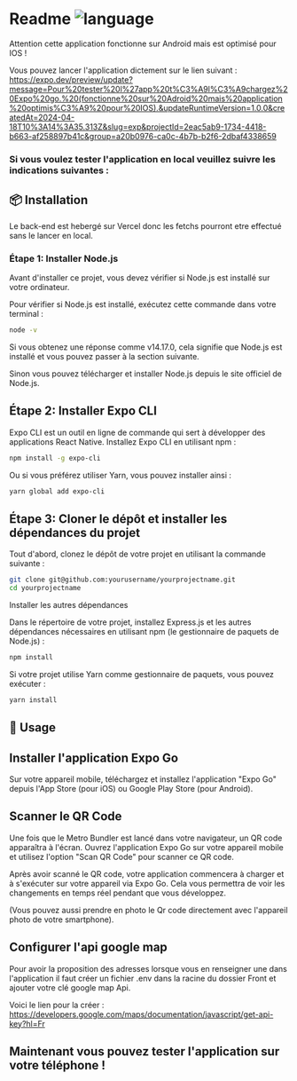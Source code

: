 

# Readme ![language](https://img.shields.io/badge/language-javascript-blue.svg)

Attention cette application fonctionne sur Android mais est optimisé pour IOS !

Vous pouvez lancer l'application dictement sur le lien suivant : 
https://expo.dev/preview/update?message=Pour%20tester%20l%27app%20t%C3%A9l%C3%A9chargez%20Expo%20go.%20(fonctionne%20sur%20Adroid%20mais%20application%20optimis%C3%A9%20pour%20IOS).&updateRuntimeVersion=1.0.0&createdAt=2024-04-18T10%3A14%3A35.313Z&slug=exp&projectId=2eac5ab9-1734-4418-b663-af258897b41c&group=a20b0976-ca0c-4b7b-b2f6-2dbaf4338659

### Si vous voulez tester l'application en local veuillez suivre les indications suivantes : 


## :package: Installation

Le back-end est hebergé sur Vercel donc les fetchs pourront etre effectué sans le lancer en local. 

### Étape 1: Installer Node.js


Avant d'installer ce projet, vous devez vérifier si Node.js est installé sur votre ordinateur.

Pour vérifier si Node.js est installé, exécutez cette commande dans votre terminal :


```sh
node -v
```

Si vous obtenez une réponse comme v14.17.0, cela signifie que Node.js est installé et vous pouvez passer à la section suivante.

Sinon vous pouvez télécharger et installer Node.js depuis le site officiel de Node.js.

## Étape 2: Installer Expo CLI

Expo CLI est un outil en ligne de commande qui sert à développer des applications React Native. Installez Expo CLI en utilisant npm :

```sh
npm install -g expo-cli
```

Ou si vous préférez utiliser Yarn, vous pouvez installer ainsi :

```sh
yarn global add expo-cli
```


## Étape 3: Cloner le dépôt et installer les dépendances du projet

Tout d'abord, clonez le dépôt de votre projet en utilisant la commande suivante :

```sh
git clone git@github.com:yourusername/yourprojectname.git
cd yourprojectname
```

Installer les autres dépendances

Dans le répertoire de votre projet, installez Express.js et les autres dépendances nécessaires en utilisant npm (le gestionnaire de paquets de Node.js) :

```sh
npm install
```

Si votre projet utilise Yarn comme gestionnaire de paquets, vous pouvez exécuter :

```sh
yarn install
```


## 🚀 Usage


## Installer l'application Expo Go

Sur votre appareil mobile, téléchargez et installez l'application "Expo Go" depuis l'App Store (pour iOS) ou Google Play Store (pour Android).

## Scanner le QR Code

Une fois que le Metro Bundler est lancé dans votre navigateur, un QR code apparaîtra à l'écran. Ouvrez l'application Expo Go sur votre appareil mobile et utilisez l'option "Scan QR Code" pour scanner ce QR code.

Après avoir scanné le QR code, votre application commencera à charger et à s'exécuter sur votre appareil via Expo Go. Cela vous permettra de voir les changements en temps réel pendant que vous développez.

(Vous pouvez aussi prendre en photo le Qr code directement avec l'appareil photo de votre smartphone).

## Configurer l'api google map

Pour avoir la proposition des adresses lorsque vous en renseigner une dans l'application il faut créer un fichier .env dans la racine du dossier Front et ajouter votre clé google map Api.

Voici le lien pour la créer : https://developers.google.com/maps/documentation/javascript/get-api-key?hl=Fr

## Maintenant vous pouvez tester l'application sur votre téléphone ! 





